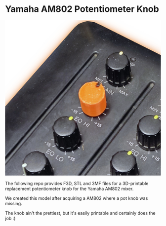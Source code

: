 # Yamaha AM802 Potentiometer Knob

![](Showcase.jpg)

The following repo provides F3D, STL and 3MF files for a 3D-printable replacement potentiometer knob for the Yamaha AM802 mixer.

We created this model after acquiring a AM802 where a pot knob was missing.

The knob ain't the prettiest, but it's easily printable and certainly does the job :)
